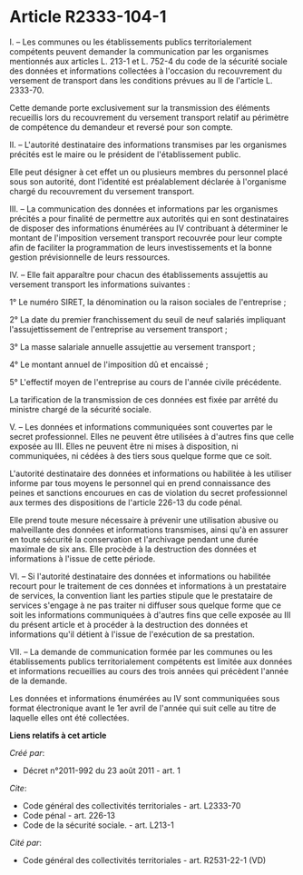 # Article R2333-104-1

I. – Les communes ou les établissements publics territorialement compétents peuvent demander la communication par les
organismes mentionnés aux articles L. 213-1 et L. 752-4 du code de la sécurité sociale des données et informations collectées
à l'occasion du recouvrement du versement de transport dans les conditions prévues au II de l'article L. 2333-70.

Cette demande porte exclusivement sur la transmission des éléments recueillis lors du recouvrement du versement transport
relatif au périmètre de compétence du demandeur et reversé pour son compte.

II. – L'autorité destinataire des informations transmises par les organismes précités est le maire ou le président de
l'établissement public.

Elle peut désigner à cet effet un ou plusieurs membres du personnel placé sous son autorité, dont l'identité est
préalablement déclarée à l'organisme chargé du recouvrement du versement transport.

III. – La communication des données et informations par les organismes précités a pour finalité de permettre aux autorités
qui en sont destinataires de disposer des informations énumérées au IV contribuant à déterminer le montant de l'imposition
versement transport recouvrée pour leur compte afin de faciliter la programmation de leurs investissements et la bonne
gestion prévisionnelle de leurs ressources.

IV. – Elle fait apparaître pour chacun des établissements assujettis au versement transport les informations suivantes :

1° Le numéro SIRET, la dénomination ou la raison sociales de l'entreprise ;

2° La date du premier franchissement du seuil de neuf salariés impliquant l'assujettissement de l'entreprise au versement
transport ;

3° La masse salariale annuelle assujettie au versement transport ;

4° Le montant annuel de l'imposition dû et encaissé ;

5° L'effectif moyen de l'entreprise au cours de l'année civile précédente.

La tarification de la transmission de ces données est fixée par arrêté du ministre chargé de la sécurité sociale.

V. – Les données et informations communiquées sont couvertes par le secret professionnel. Elles ne peuvent être utilisées à
d'autres fins que celle exposée au III. Elles ne peuvent être ni mises à disposition, ni communiquées, ni cédées à des tiers
sous quelque forme que ce soit.

L'autorité destinataire des données et informations ou habilitée à les utiliser informe par tous moyens le personnel qui en
prend connaissance des peines et sanctions encourues en cas de violation du secret professionnel aux termes des dispositions
de l'article 226-13 du code pénal.

Elle prend toute mesure nécessaire à prévenir une utilisation abusive ou malveillante des données et informations transmises,
ainsi qu'à en assurer en toute sécurité la conservation et l'archivage pendant une durée maximale de six ans. Elle procède à
la destruction des données et informations à l'issue de cette période.

VI. – Si l'autorité destinataire des données et informations ou habilitée recourt pour le traitement de ces données et
informations à un prestataire de services, la convention liant les parties stipule que le prestataire de services s'engage à
ne pas traiter ni diffuser sous quelque forme que ce soit les informations communiquées à d'autres fins que celle exposée au
III du présent article et à procéder à la destruction des données et informations qu'il détient à l'issue de l'exécution de
sa prestation.

VII. – La demande de communication formée par les communes ou les établissements publics territorialement compétents est
limitée aux données et informations recueillies au cours des trois années qui précèdent l'année de la demande.

Les données et informations énumérées au IV sont communiquées sous format électronique avant le 1er avril de l'année qui suit
celle au titre de laquelle elles ont été collectées.

**Liens relatifs à cet article**

_Créé par_:

  - Décret n°2011-992 du 23 août 2011 - art. 1

_Cite_:

  - Code général des collectivités territoriales - art. L2333-70
  - Code pénal - art. 226-13
  - Code de la sécurité sociale. - art. L213-1

_Cité par_:

  - Code général des collectivités territoriales - art. R2531-22-1 (VD)
